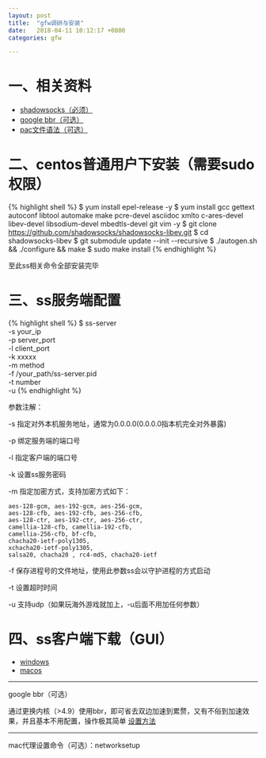 ```yaml
---
layout: post
title:  "gfw调研与安装"
date:   2018-04-11 10:12:17 +0800
categories: gfw

---
```


# 一、相关资料

- [shadowsocks（必须）](https://github.com/shadowsocks/shadowsocks-libev)
- [google bbr（可选）](https://github.com/iMeiji/shadowsocks_install/wiki/%E5%BC%80%E5%90%AFTCP-BBR%E6%8B%A5%E5%A1%9E%E6%8E%A7%E5%88%B6%E7%AE%97%E6%B3%95)
- [pac文件语法（可选）](http://www.devnotes.in/2014/11/08/auto-proxy-settings-with-PAC.html)


# 二、centos普通用户下安装（需要sudo权限）

{% highlight shell %}
$ yum install epel-release -y
$ yum install gcc gettext autoconf libtool automake make pcre-devel asciidoc xmlto c-ares-devel libev-devel libsodium-devel mbedtls-devel git vim -y
$ git clone https://github.com/shadowsocks/shadowsocks-libev.git
$ cd shadowsocks-libev
$ git submodule update --init --recursive
$ ./autogen.sh && ./configure && make
$ sudo make install
{% endhighlight %}

至此ss相关命令全部安装完毕

# 三、ss服务端配置

{% highlight shell %}
$ ss-server \
    -s your_ip \
    -p server_port \
    -l client_port \
    -k xxxxx \
    -m method \
    -f /your_path/ss-server.pid \
    -t number \
    -u
{% endhighlight %}

参数注解：

-s 指定对外本机服务地址，通常为0.0.0.0(0.0.0.0指本机完全对外暴露)

-p 绑定服务端的端口号

-l 指定客户端的端口号

-k 设置ss服务密码

-m 指定加密方式，支持加密方式如下：

```
aes-128-gcm, aes-192-gcm, aes-256-gcm,
aes-128-cfb, aes-192-cfb, aes-256-cfb,
aes-128-ctr, aes-192-ctr, aes-256-ctr,
camellia-128-cfb, camellia-192-cfb,
camellia-256-cfb, bf-cfb,
chacha20-ietf-poly1305,
xchacha20-ietf-poly1305,
salsa20, chacha20 , rc4-md5, chacha20-ietf
```

-f 保存进程号的文件地址，使用此参数ss会以守护进程的方式启动

-t 设置超时时间

-u 支持udp（如果玩海外游戏就加上，-u后面不用加任何参数）


# 四、ss客户端下载（GUI）

- [windows](https://github.com/shadowsocks/shadowsocks-windows/releases)
- [macos](https://github.com/shadowsocks/ShadowsocksX-NG/releases)

---

google bbr（可选）

通过更换内核（>4.9）使用bbr，即可省去双边加速到累赘，又有不俗到加速效果，并且基本不用配置，操作极其简单
[设置方法](https://github.com/iMeiji/shadowsocks_install/wiki/%E5%BC%80%E5%90%AFTCP-BBR%E6%8B%A5%E5%A1%9E%E6%8E%A7%E5%88%B6%E7%AE%97%E6%B3%95)

---
mac代理设置命令（可选）：networksetup
